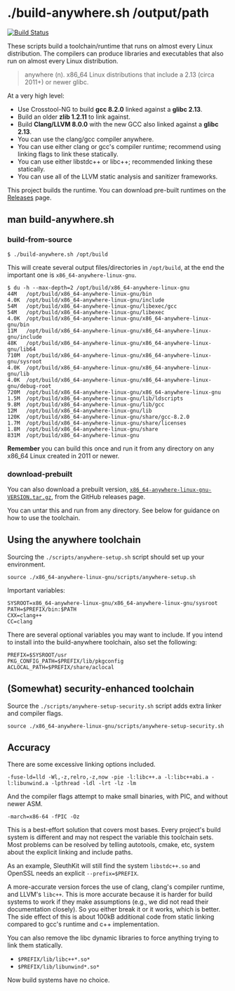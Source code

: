 # ./build-anywhere.sh /output/path

[![Build Status](https://travis-ci.org/theopolis/build-anywhere.svg?branch=master)](https://travis-ci.org/theopolis/build-anywhere)

These scripts build a toolchain/runtime that runs on almost every Linux distribution. The compilers can produce libraries and executables that also run on almost every Linux distribution.

> anywhere (n). x86_64 Linux distributions that include a 2.13 (circa 2011+) or newer glibc.

At a very high level:

- Use Crosstool-NG to build **gcc 8.2.0** linked against a **glibc 2.13**.
- Build an older **zlib 1.2.11** to link against.
- Build **Clang/LLVM 8.0.0** with the new GCC also linked against a **glibc 2.13**.
- You can use the clang/gcc compiler anywhere.
- You can use either clang or gcc's compiler runtime; recommend using linking flags to link these statically.
- You can use either libstdc++ or libc++; recommended linking these statically.
- You can use all of the LLVM static analysis and sanitizer frameworks.

This project builds the runtime. You can download pre-built runtimes on the [Releases](https://github.com/theopolis/build-anywhere/releases) page.

## man build-anywhere.sh

### build-from-source

```
$ ./build-anywhere.sh /opt/build
```

This will create several output files/directories in `/opt/build`, at the end the important one is `x86_64-anywhere-linux-gnu`.

```
$ du -h --max-depth=2 /opt/build/x86_64-anywhere-linux-gnu
44M   /opt/build/x86_64-anywhere-linux-gnu/bin
4.0K  /opt/build/x86_64-anywhere-linux-gnu/include
54M   /opt/build/x86_64-anywhere-linux-gnu/libexec/gcc
54M   /opt/build/x86_64-anywhere-linux-gnu/libexec
4.0K  /opt/build/x86_64-anywhere-linux-gnu/x86_64-anywhere-linux-gnu/bin
11M   /opt/build/x86_64-anywhere-linux-gnu/x86_64-anywhere-linux-gnu/include
48K   /opt/build/x86_64-anywhere-linux-gnu/x86_64-anywhere-linux-gnu/lib64
710M  /opt/build/x86_64-anywhere-linux-gnu/x86_64-anywhere-linux-gnu/sysroot
4.0K  /opt/build/x86_64-anywhere-linux-gnu/x86_64-anywhere-linux-gnu/lib
4.0K  /opt/build/x86_64-anywhere-linux-gnu/x86_64-anywhere-linux-gnu/debug-root
720M  /opt/build/x86_64-anywhere-linux-gnu/x86_64-anywhere-linux-gnu
1.5M  /opt/build/x86_64-anywhere-linux-gnu/lib/ldscripts
9.8M  /opt/build/x86_64-anywhere-linux-gnu/lib/gcc
12M   /opt/build/x86_64-anywhere-linux-gnu/lib
120K  /opt/build/x86_64-anywhere-linux-gnu/share/gcc-8.2.0
1.7M  /opt/build/x86_64-anywhere-linux-gnu/share/licenses
1.8M  /opt/build/x86_64-anywhere-linux-gnu/share
831M  /opt/build/x86_64-anywhere-linux-gnu
```

**Remember** you can build this once and run it from any directory on any x86_64 Linux created in 2011 or newer.

### download-prebuilt

You can also download a prebuilt version, [`x86_64-anywhere-linux-gnu-VERSION.tar.gz`](https://github.com/theopolis/build-anywhere/releases), from the GitHub releases page.

You can untar this and run from any directory. See below for guidance on how to use the toolchain.

## Using the anywhere toolchain

Sourcing the `./scripts/anywhere-setup.sh` script should set up your environment.

```
source ./x86_64-anywhere-linux-gnu/scripts/anywhere-setup.sh
```

Important variables:

```
SYSROOT=x86_64-anywhere-linux-gnu/x86_64-anywhere-linux-gnu/sysroot
PATH=$PREFIX/bin:$PATH
CXX=clang++
CC=clang
```

There are several optional variables you may want to include. If you intend to install into the build-anywhere toolchain, also set the following:

```
PREFIX=$SYSROOT/usr
PKG_CONFIG_PATH=$PREFIX/lib/pkgconfig
ACLOCAL_PATH=$PREFIX/share/aclocal
```

## (Somewhat) security-enhanced toolchain

Source the `./scripts/anywhere-setup-security.sh` script adds extra linker and compiler flags.

```
source ./x86_64-anywhere-linux-gnu/scripts/anywhere-setup-security.sh
```

## Accuracy

There are some excessive linking options included.

```
-fuse-ld=lld -Wl,-z,relro,-z,now -pie -l:libc++.a -l:libc++abi.a -l:libunwind.a -lpthread -ldl -lrt -lz -lm
```

And the compiler flags attempt to make small binaries, with PIC, and without newer ASM.

```
-march=x86-64 -fPIC -Oz
```

This is a best-effort solution that covers most bases. Every project's build system is different and may not respect the variable this toolchain sets. Most problems can be resolved by telling autotools, cmake, etc, system about the explicit linking and include paths.

As an example, SleuthKit will still find the system `libstdc++.so` and OpenSSL needs an explicit `--prefix=$PREFIX`.

A more-accurate version forces the use of clang, clang's compiler runtime, and LLVM's `libc++`. This is more accurate because it is harder for build systems to work if they make assumptions (e.g., we did not read their documentation closely). So you either break it or it works, which is better. The side effect of this is about 100kB additional code from static linking compared to gcc's runtime and c++ implementation.

You can also remove the libc dynamic libraries to force anything trying to link them statically.
- `$PREFIX/lib/libc++*.so*`
- `$PREFIX/lib/libunwind*.so*`

Now build systems have no choice.
